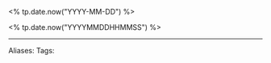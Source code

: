 

<% tp.date.now("YYYY-MM-DD") %>


<% tp.date.now("YYYYMMDDHHMMSS") %>





























---

Aliases:
Tags:


